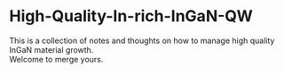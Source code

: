 # High-Quality-In-rich-InGaN-QW

This is a collection of notes and thoughts on how to manage high quality InGaN material growth.  
Welcome to merge yours.

